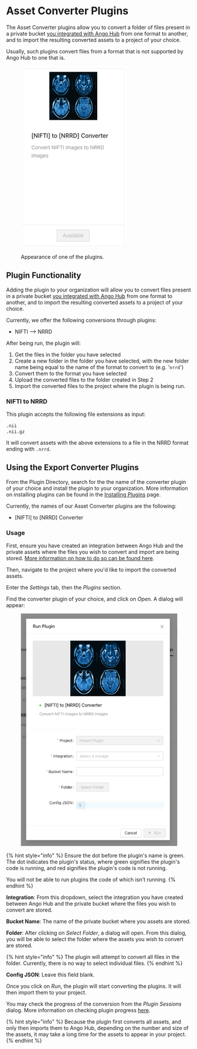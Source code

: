# Asset Converter Plugins

The Asset Converter plugins allow you to convert a folder of files present in a private bucket [you integrated with Ango Hub](../../data/importing-assets/importing-private-cloud-assets-aws.md) from one format to another, and to import the resulting converted assets to a project of your choice.

Usually, such plugins convert files from a format that is not supported by Ango Hub to one that is.

<figure><img src="../../.gitbook/assets/image (1).png" alt=""><figcaption><p>Appearance of one of the plugins.</p></figcaption></figure>

## Plugin Functionality

Adding the plugin to your organization will allow you to convert files present in a private bucket [you integrated with Ango Hub](../../data/importing-assets/importing-private-cloud-assets-aws.md) from one format to another, and to import the resulting converted assets to a project of your choice.

Currently, we offer the following conversions through plugins:

* NIFTI --> NRRD

After being run, the plugin will:

1. Get the files in the folder you have selected
2. Create a new folder in the folder you have selected, with the new folder name being equal to the name of the format to convert to (e.g. '`nrrd`')
3. Convert them to the format you have selected
4. Upload the converted files to the folder created in Step 2
5. Import the converted files to the project where the plugin is being run.

### NIFTI to NRRD

This plugin accepts the following file extensions as input:

```
.nii
.nii.gz
```

It will convert assets with the above extensions to a file in the NRRD format ending with `.nrrd`.

## Using the Export Converter Plugins

From the Plugin Directory, search for the the name of the converter plugin of your choice and install the plugin to your organization. More information on installing plugins can be found in the [Installing Plugins](../installing-plugins.md) page.

Currently, the names of our Asset Converter plugins are the following:

* \[NIFTI] to \[NRRD] Converter

### Usage

First, ensure you have created an integration between Ango Hub and the private assets where the files you wish to convert and import are being stored. [More information on how to do so can be found here](../../data/importing-assets/importing-private-cloud-assets-aws.md).

Then, navigate to the project where you'd like to import the converted assets.

Enter the _Settings_ tab, then the _Plugins_ section.

Find the converter plugin of your choice, and click on _Open._ A dialog will appear:

<figure><img src="../../.gitbook/assets/image (78).png" alt=""><figcaption></figcaption></figure>

{% hint style="info" %}
Ensure the dot before the plugin's name is green. The dot indicates the plugin's status, where green signifies the plugin's code is running, and red signifies the plugin's code is not running.

You will not be able to run plugins the code of which isn't running.
{% endhint %}

**Integration**: From this dropdown, select the integration you have created between Ango Hub and the private bucket where the files you wish to convert are stored.

**Bucket Name**: The name of the private bucket where you assets are stored.

**Folder**: After clicking on _Select Folder_, a dialog will open. From this dialog, you will be able to select the folder where the assets you wish to convert are stored.

{% hint style="info" %}
The plugin will attempt to convert all files in the folder. Currently, there is no way to select individual files.
{% endhint %}

**Config JSON**: Leave this field blank.

Once you click on _Run_, the plugin will start converting the plugins. It will then import them to your project.

You may check the progress of the conversion from the _Plugin Sessions_ dialog. More information on checking plugin progress [here](../monitoring-plugin-progress.md).

{% hint style="info" %}
Because the plugin first converts all assets, and only then imports them to Ango Hub, depending on the number and size of the assets, it may take a long time for the assets to appear in your project.
{% endhint %}
